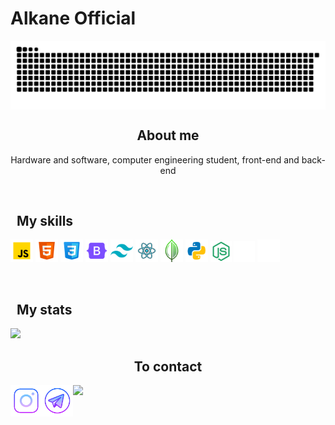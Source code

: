 # Alkane Official

<img align="center" src="https://raw.githubusercontent.com/imrrobat/imrrobat/d1b244e170d2b75fdda3efd499eaaf163f7a617c/images/github-contribution-grid-snake.svg"/>

<h2 align="center">About me</h2>
<p align="center">
  Hardware and software, computer engineering student, front-end and back-end
</p>

<br />

<h2>&nbsp; My skills</h2> 
<p align="left">
  <a href="" target="_blank" rel="noreferrer"><img src="https://github.com/AALKANEE/AALKANEE/blob/main/icons8-javascript-96.png?raw=true" width="36" height="36" 
    alt="Javascript" /></a>
    <a href="" target="_blank" rel="noreferrer"><img src="https://github.com/AALKANEE/AALKANEE/blob/main/icons8-html-96.png?raw=true" width="36" height="36" alt="HTML5" /></a>
  <a href="https://www.w3.org/TR/CSS/#css" target="_blank" rel="noreferrer"><img src="https://github.com/AALKANEE/AALKANEE/blob/main/icons8-css-96.png?raw=true" width="36" height="36" alt="CSS3" /></a>
  <a href="https://getbootstrap.com/" target="_blank" rel="noreferrer"><img src="https://github.com/AALKANEE/AALKANEE/blob/main/icons8-bootstrap-96.png?raw=true" width="36" height="36" alt="Bootstrap" /></a>
  <a href="" target="_blank" rel="noreferrer"><img src="https://github.com/AALKANEE/AALKANEE/blob/main/icons8-tailwindcss-96.png?raw=true" width="36" height="36" alt="Bootstrap" /></a>
  <a href="https://reactjs.org/" target="_blank" rel="noreferrer"><img src="https://github.com/AALKANEE/AALKANEE/blob/main/icons8-react-js-100.png?raw=true" width="36" height="36" alt="React" /></a>
  <a href="https://www.mongodb.com/" target="_blank" rel="noreferrer"><img src="https://github.com/AALKANEE/AALKANEE/blob/main/icons8-mongo-db-96.png?raw=true" width="36" height="36" alt="MongoDB" /></a>
  <a href="https://www.python.com/" target="_blank" rel="noreferrer"><img src="https://github.com/AALKANEE/AALKANEE/blob/main/icons8-python-96.png?raw=true" width="36" height="36" alt="Python" /></a>
  <a href="https://www.nodejs.com/" target="_blank" rel="noreferrer"><img src="https://github.com/AALKANEE/AALKANEE/blob/main/icons8-node-js-96.png?raw=true" width="34" height="34" alt="NodeJS" /></a>
  <a href="https://www.expressjs.com/" target="_blank" rel="noreferrer"><img src="https://github.com/AALKANEE/AALKANEE/blob/main/icons8-express-js-100.png?raw=true" width="34" height="34" alt="WxpressJS" /></a>
  <a align="right" href="https://www.github.com/" target="_blank" rel="noreferrer"><img src="https://github.com/AALKANEE/AALKANEE/blob/main/icons8-github-96.png?raw=true" width="36" height="36" alt="GitHUb" /></a>
</p>

<br />

<h2>&nbsp; My stats </h2>


<a href="https://github.com/AALKANEE">
  <img src="https://github-readme-stats.vercel.app/api/top-langs/?username=AALKANEE&layout=donut" />
</a>



<br />
<h2 align="center">To contact</h2>
<a href="https://www.instagram.com/oalkaneo"><img width="50px" height="50px" align="left" src="https://github.com/AALKANEE/AALKANEE/blob/main/icons8-instagram-96.png?raw=true" alt="instagram"/></a>
<a href="https://t.me/rap_11"><img width="50px" height="50px" align="left" src="https://github.com/AALKANEE/AALKANEE/blob/main/icons8-telegram-96.png?raw=true" alt="telegram"/></a>
<a href="https://t.me/alkane_official">
    <img  align="left" src="https://img.shields.io/badge/Telegram-@alkane_official-purple?style=flat&logo=telegram" />
  </a>

<br />
